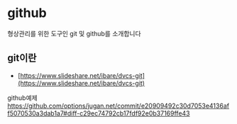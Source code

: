 # github
형상관리를 위한 도구인 git 및 github를 소개합니다

## git이란
* [https://www.slideshare.net/ibare/dvcs-git](https://www.slideshare.net/ibare/dvcs-git)

github예제
https://github.com/options/jugan.net/commit/e20909492c30d7053e4136aff5070530a3dab1a7#diff-c29ec74792cb17fdf92e0b37169ffe43
